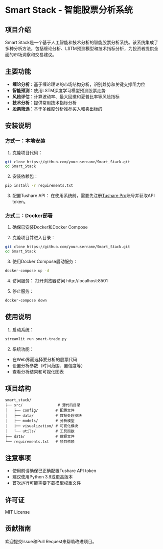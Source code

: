 # Smart Stack - 智能股票分析系统

## 项目介绍
Smart Stack是一个基于人工智能和技术分析的智能股票分析系统。该系统集成了多种分析方法，包括缠论分析、LSTM预测模型和技术指标分析，为投资者提供全面的市场洞察和交易建议。

## 主要功能
- **缠论分析**：基于缠论理论的市场结构分析，识别趋势和关键支撑阻力位
- **智能预测**：使用LSTM深度学习模型预测股票走势
- **风险评估**：计算波动率、最大回撤和夏普比率等风险指标
- **技术分析**：提供常用技术指标分析
- **股票筛选**：基于多维度分析推荐买入和卖出标的

## 安装说明

### 方式一：本地安装
1. 克隆项目代码：
```bash
git clone https://github.com/yourusername/Smart_Stack.git
cd Smart_Stack
```

2. 安装依赖包：
```bash
pip install -r requirements.txt
```

3. 配置Tushare API：
在使用系统前，需要先注册[Tushare Pro](https://tushare.pro/)账号并获取API token。

### 方式二：Docker部署
1. 确保已安装Docker和Docker Compose

2. 克隆项目并进入目录：
```bash
git clone https://github.com/yourusername/Smart_Stack.git
cd Smart_Stack
```

3. 使用Docker Compose启动服务：
```bash
docker-compose up -d
```

4. 访问服务：
打开浏览器访问 http://localhost:8501

5. 停止服务：
```bash
docker-compose down
```

## 使用说明
1. 启动系统：
```bash
streamlit run smart-trade.py
```

2. 系统功能：
- 在Web界面选择要分析的股票代码
- 设置分析参数（时间范围、置信度等）
- 查看分析结果和可视化图表

## 项目结构
```
smart_stack/
├── src/                # 源代码目录
│   ├── config/        # 配置文件
│   ├── data/          # 数据处理模块
│   ├── models/        # 分析模型
│   ├── visualization/ # 可视化模块
│   └── utils/         # 工具函数
├── data/              # 数据文件
└── requirements.txt   # 项目依赖
```

## 注意事项
- 使用前请确保已正确配置Tushare API token
- 建议使用Python 3.8或更高版本
- 首次运行可能需要下载模型权重文件

## 许可证
MIT License

## 贡献指南
欢迎提交Issue和Pull Request来帮助改进项目。
